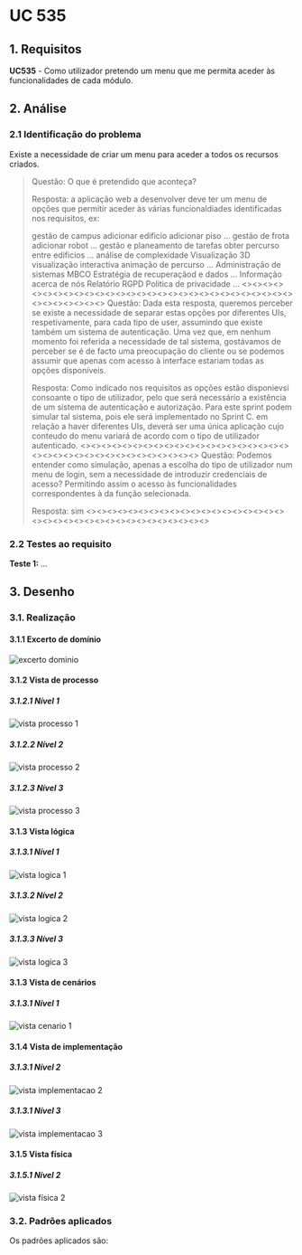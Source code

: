 # UC 535

## 1. Requisitos

**UC535** - Como utilizador pretendo um menu que me permita aceder às funcionalidades de cada módulo.

## 2. Análise

### 2.1 Identificação do problema

Existe a necessidade de criar um menu para aceder a todos os recursos criados.

> Questão: O que é pretendido que aconteça?
>
>Resposta: a aplicação web a desenvolver deve ter um menu de opções que permitir aceder às várias funcionaldiades identificadas nos requisitos, ex:
>
>    gestão de campus
        adicionar edificio
        adicionar piso
        ...
    gestão de frota
        adicionar robot
        ...
    gestão e planeamento de tarefas
        obter percurso entre edificios
        ...
        análise de complexidade
    Visualização 3D
        visualização interactiva
        animação de percurso
        ...
    Administração de sistemas
        MBCO
        Estratégia de recuperaçãod e dados
        ...
    Informação
        acerca de nós
        Relatório RGPD
        Politica de privacidade
        ...
> <><><><><><><><><><><><><><><><><><><><><><><><><><><><><><><><><><><><>
> Questão: Dada esta resposta, queremos perceber se existe a necessidade de separar estas opções por diferentes UIs, respetivamente, para cada tipo de user, assumindo que existe também um sistema de autenticação.
Uma vez que, em nenhum momento foi referida a necessidade de tal sistema, gostávamos de perceber se é de facto uma preocupação do cliente ou se podemos assumir que apenas com acesso à interface estariam todas as opções disponíveis.
>
> Resposta: Como indicado nos requisitos as opções estão disponievsi consoante o tipo de utilizador, pelo que será necessário a existência de um sistema de autenticação e autorização. Para este sprint podem simular tal sistema, pois ele será implementado no Sprint C.
em relação a haver diferentes UIs, deverá ser uma única aplicação cujo conteudo do menu variará de acordo com o tipo de utilizador autenticado.
> <><><><><><><><><><><><><><><><><><><><><><><><><><><><><><><><><><><><>
> Questão: Podemos entender como simulação, apenas a escolha do tipo de utilizador num menu de login, sem a necessidade de introduzir credenciais de acesso? Permitindo assim o acesso às funcionalidades correspondentes à da função selecionada.
>
> Resposta: sim
> <><><><><><><><><><><><><><><><><><><><><><><><><><><><><><><><><><><><>

### 2.2 Testes ao requisito

**Teste 1:** *...*

## 3. Desenho

### 3.1. Realização

#### 3.1.1 Excerto de domínio

![excerto dominio](ed270.svg "ed_270.svg")

#### 3.1.2 Vista de processo

##### 3.1.2.1 Nível 1

![vista processo 1](vp1.svg "Vista processo - nível 1")

##### 3.1.2.2 Nível 2

![vista processo 2](vp2.svg "Vista processo - nível 2")

##### 3.1.2.3 Nível 3

![vista processo 3](vp270.svg "Vista processo - nível 3")

#### 3.1.3 Vista lógica

##### 3.1.3.1 Nível 1

![vista logica 1](/docs/logical_view/level1/vl1.svg "Vista lógica - nível 1")

##### 3.1.3.2 Nível 2

![vista logica 2](/docs/logical_view/level2/vl2.svg "Vista lógica - nível 2")

##### 3.1.3.3 Nível 3

![vista logica 3](/docs/logical_view/level3/vl3.svg "Vista lógica - nível 3")

#### 3.1.3 Vista de cenários

##### 3.1.3.1 Nível 1

![vista cenario 1](/docs/scenario_view/level1/sv1.svg "Vista cenário - nível 1")

#### 3.1.4 Vista de implementação

##### 3.1.3.1 Nível 2

![vista implementacao 2](/docs/implementation_view/iv2.svg "Vista implementação - nível 2")

##### 3.1.3.1 Nível 3

![vista implementacao 3](/docs/implementation_view/iv3.svg "Vista implementação - nível 3")

#### 3.1.5 Vista física

##### 3.1.5.1 Nível 2

![vista física 2](/docs/physical_view/level2/vf2.svg "Vista física - nível 2")

### 3.2. Padrões aplicados

Os padrões aplicados são:

